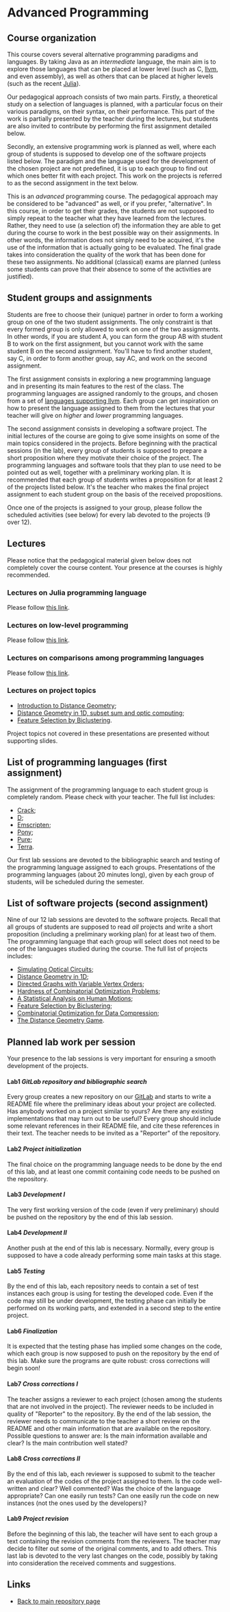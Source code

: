 
# Advanced Programming

## Course organization

This course covers several alternative programming paradigms
and languages. By taking Java as an *intermediate* language, 
the main aim is to explore those languages that can be placed 
at lower level (such as C, [llvm](https://llvm.org), and even 
assembly), as well as others that can be placed at higher levels 
(such as the recent [Julia](https://julialang.org/)).

Our pedagogical approach consists of two main parts. Firstly,
a theoretical study on a selection of languages is planned, with 
a particular focus on their various paradigms, on their syntax, 
on their performance. This part of the work is partially presented 
by the teacher during the lectures, but students are also invited
to contribute by performing the first assignment detailed below.

Secondly, an extensive programming work is planned as well, where 
each group of students is supposed to develop one of the software 
projects listed below. The paradigm and the language used for the 
development of the chosen project are not predefined, it is up to 
each group to find out which ones better fit with each project. 
This work on the projects is referred to as the second assignment
in the text below.

This is an *advanced* programming course. The pedagogical
approach may be considered to be "advanced" as well, or if you 
prefer, "alternative". In this course, in order to get their grades, 
the students are not supposed to simply repeat to the teacher what 
they have learned from the lectures. Rather, they need to use (a 
selection of) the information they are able to get during the course 
to work in the best possible way on their assignments. In other words, 
the information does not simply need to be acquired, it's the 
use of the information that is actually going to be evaluated. 
The final grade takes into consideration the quality of the work 
that has been done for these two assignments. No additional 
(classical) exams are planned (unless some students can prove
that their absence to some of the activities are justified).

## Student groups and assignments

Students are free to choose their (unique) partner in order 
to form a working group on one of the two student assignments.
The only constraint is that every formed group is only allowed
to  work on one of the two assignments. In other words, if you 
are student A, you can form the group AB with student B to work 
on the first assignment, but you cannot work with the same 
student B on the second assignment. You'll have to find 
another student, say C, in order to form another group, 
say AC, and work on the second assignment.

The first assignment consists in exploring a new programming
language and in presenting its main features to the rest
of the class. The programming languages are assigned 
randomly to the groups, and chosen from a set of 
[languages supporting llvm](https://llvm.org/ProjectsWithLLVM/).
Each group can get inspiration on how to present the language 
assigned to them from the lectures that your teacher will give 
on *higher* and *lower* programming languages.

The second assignment consists in developing a software project. 
The initial lectures of the course are going to give some insights 
on some of the main topics considered in the projects. Before 
beginning with the practical sessions (in the lab), every group 
of students is supposed to prepare a short proposition where they 
motivate their choice of the project. The programming languages 
and software tools that they plan to use need to be pointed out as 
well, together with a preliminary working plan. It is recommended 
that each group of students writes a proposition for at least 2 of 
the projects listed below. It's the teacher who makes the final 
project assignment to each student group on the basis of the 
received propositions.

Once one of the projects is assigned to your group, please
follow the scheduled activities (see below) for every lab 
devoted to the projects (9 over 12).

## Lectures 

Please notice that the pedagogical material given below does
not completely cover the course content. Your presence at
the courses is highly recommended.

### Lectures on Julia programming language

Please follow [this link](./Julia/README.md).

### Lectures on low-level programming

Please follow [this link](./lowlevel/README.md).

### Lectures on comparisons among programming languages

Please follow [this link](./cmp/README.md).

### Lectures on project topics

- [Introduction to Distance Geometry](https://www.antoniomucherino.it/download/slides/DistanceGeometryIntroSlides.pdf);
- [Distance Geometry in 1D, subset sum and optic computing](https://www.antoniomucherino.it/download/slides/DistanceGeometry1D.pdf);
- [Feature Selection by Biclustering](https://www.antoniomucherino.it/download/slides/Valparaiso-charla2011.pdf).

Project topics not covered in these presentations are presented
without supporting slides. 

## List of programming languages (first assignment)

The assignment of the programming language to each
student group is completely random. Please check with
your teacher. The full list includes:

- [Crack](https://crack-lang.org/);
- [D](https://dlang.org/);
- [Emscripten](https://emscripten.org/);
- [Pony](https://www.ponylang.io/);
- [Pure](https://agraef.github.io/pure-lang/);
- [Terra](https://terralang.org/).

Our first lab sessions are devoted to the bibliographic search 
and testing of the programming language assigned to each groups.
Presentations of the programming languages (about 20 minutes long),
given by each group of students, will be scheduled during the semester.

## List of software projects (second assignment)

Nine of our 12 lab sessions are devoted to the software projects.
Recall that all groups of students are supposed to read *all* projects 
and write a short proposition (including a preliminary working plan) 
for at least two of them. The programming language that each group will 
select does not need to be one of the languages studied during the course.
The full list of projects includes:

- [Simulating Optical Circuits](https://www.antoniomucherino.it/download/PA/project1-optics.pdf);
- [Distance Geometry in 1D](https://www.antoniomucherino.it/download/PA/project2-dgp1.pdf);
- [Directed Graphs with Variable Vertex Orders](https://www.antoniomucherino.it/download/PA/project3-graph.pdf);
- [Hardness of Combinatorial Optimization Problems](https://www.antoniomucherino.it/download/PA/project4-hardness.pdf);
- [A Statistical Analysis on Human Motions](https://www.antoniomucherino.it/download/PA/project5-analysis.pdf);
- [Feature Selection by Biclustering](https://www.antoniomucherino.it/download/PA/project6-biclustering.pdf);
- [Combinatorial Optimization for Data Compression](https://www.antoniomucherino.it/download/PA/project7-compression.pdf);
- [The Distance Geometry Game](https://www.antoniomucherino.it/download/PA/project8-game.pdf).

## Planned lab work per session

Your presence to the lab sessions is very important for ensuring
a smooth development of the projects.

#### Lab1 *GitLab repository and bibliographic search*

Every group creates a new repository on our 
[GitLab](https://gitlab.istic.univ-rennes1.fr/)
and starts to write a README file where the preliminary ideas about 
your project are collected. Has anybody worked on a project similar 
to yours? Are there any existing implementations that may turn out to
be useful? Every group should include some relevant references in 
their README file, and cite these references in their text. The teacher 
needs to be invited as a "Reporter" of the repository.

#### Lab2 *Project initialization*

The final choice on the programming language needs to be done by the 
end of this lab, and at least one commit containing code needs to be 
pushed on the repository.

#### Lab3 *Development I*

The very first working version of the code (even if very preliminary)
should be pushed on the repository by the end of this lab session.

#### Lab4 *Development II*

Another push at the end of this lab is necessary. Normally, every group 
is supposed to have a code already performing some main tasks at this stage.

#### Lab5 *Testing*

By the end of this lab, each repository needs to contain a set of test 
instances each group is using for testing the developed code. Even if 
the code may still be under development, the testing phase can initially 
be performed on its working parts, and extended in a second step to the
entire project.

#### Lab6 *Finalization*

It is expected that the testing phase has implied some changes on the 
code, which each group is now supposed to push on the repository by the 
end of this lab. Make sure the programs are quite robust: cross corrections 
will begin soon!

#### Lab7 *Cross corrections I*

The teacher assigns a reviewer to each project (chosen among the students
that are not involved in the project). The reviewer needs to be included 
in quality of "Reporter" to the repository. By the end of the lab session, 
the reviewer needs to communicate to the teacher a short review on the 
README and other main information that are available on the repository.
Possible questions to answer are: Is the main information available and 
clear? Is the main contribution well stated?

#### Lab8 *Cross corrections II*

By the end of this lab, each reviewer is supposed to submit to the teacher 
an evaluation of the codes of the project assigned to them. Is the code 
well-written and clear? Well commented? Was the choice of the language
appropriate? Can one easily run tests? Can one easily run the code on new 
instances (not the ones used by the developers)?

#### Lab9 *Project revision*

Before the beginning of this lab, the teacher will have sent to each group 
a text containing the revision comments from the reviewers. The teacher may 
decide to filter out some of the original comments, and to add others. This 
last lab is devoted to the very last changes on the code, possibly by taking 
into consideration the received comments and suggestions.

## Links

* [Back to main repository page](README.md)

